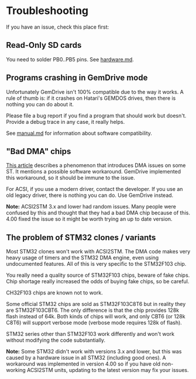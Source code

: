 Troubleshooting
===============

If you have an issue, check this place first:


Read-Only SD cards
------------------

You need to solder PB0..PB5 pins. See [hardware.md](hardware.md).


Programs crashing in GemDrive mode
----------------------------------

Unfortunately GemDrive isn't 100% compatible due to the way it works. A rule of
thumb is: if it crashes on Hatari's GEMDOS drives, then there is nothing you
can do about it.

Please file a bug report if you find a program that should work but doesn't.
Provide a debug trace in any case, it really helps.

See [manual.md](manual.md) for information about software compatibility.


"Bad DMA" chips
---------------

[This article](https://www.chzsoft.de/site/hardware/new-atari-ste-bad-dma-investigation/)
describes a phenomenon that introduces DMA issues on some ST. It mentions a
possible software workaround. GemDrive implemented this workaround, so it
should be immune to the issue.

For ACSI, if you use a modern driver, contact the developer. If you use an
old legacy driver, there is nothing you can do. Use GemDrive instead.

**Note:** ACSI2STM 3.x and lower had random issues. Many people were confused
by this and thought that they had a bad DMA chip because of this. 4.00 fixed
the issue so it might be worth trying an up to date version.


The problem of STM32 clones / variants
--------------------------------------

Most STM32 clones won't work with ACSI2STM. The DMA code makes very heavy usage
of timers and the STM32 DMA engine, even using undocumented features. All of
this is very specific to the STM32F103 chip.

You really need a quality source of STM32F103 chips, beware of fake chips. Chip
shortage really increased the odds of buying fake chips, so be careful.

CH32F103 chips are known not to work.

Some official STM32 chips are sold as STM32F103C8T6 but in reality they are
STM32F103CBT6. The only difference is that the chip provides 128k flash instead of
64k. Both kinds of chips will work, and only CBT6 (or 128k C8T6) will support
verbose mode (verbose mode requires 128k of flash).

STM32 series other than STM32F103 work differently and won't work without
modifying the code substantially.

**Note:** Some STM32 didn't work with versions 3.x and lower, but this was
caused by a hardware issue in all STM32 (including good ones). A workaround was
implemented in version 4.00 so if you have old non-working ACSI2STM units,
updating to the latest version may fix your issues.
